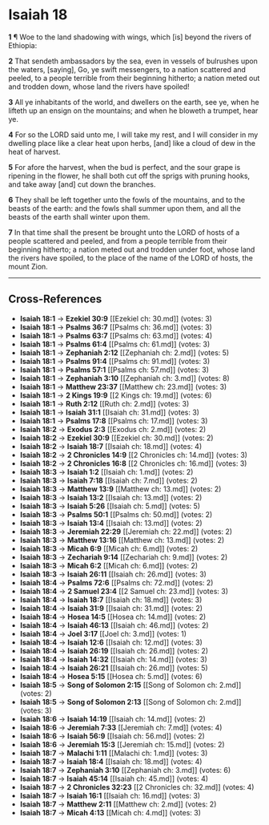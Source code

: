# Isaiah 18

**1** ¶ Woe to the land shadowing with wings, which [is] beyond the rivers of Ethiopia:

**2** That sendeth ambassadors by the sea, even in vessels of bulrushes upon the waters, [saying], Go, ye swift messengers, to a nation scattered and peeled, to a people terrible from their beginning hitherto; a nation meted out and trodden down, whose land the rivers have spoiled!

**3** All ye inhabitants of the world, and dwellers on the earth, see ye, when he lifteth up an ensign on the mountains; and when he bloweth a trumpet, hear ye.

**4** For so the LORD said unto me, I will take my rest, and I will consider in my dwelling place like a clear heat upon herbs, [and] like a cloud of dew in the heat of harvest.

**5** For afore the harvest, when the bud is perfect, and the sour grape is ripening in the flower, he shall both cut off the sprigs with pruning hooks, and take away [and] cut down the branches.

**6** They shall be left together unto the fowls of the mountains, and to the beasts of the earth: and the fowls shall summer upon them, and all the beasts of the earth shall winter upon them.

**7** In that time shall the present be brought unto the LORD of hosts of a people scattered and peeled, and from a people terrible from their beginning hitherto; a nation meted out and trodden under foot, whose land the rivers have spoiled, to the place of the name of the LORD of hosts, the mount Zion.

---

## Cross-References

- **Isaiah 18:1** → **Ezekiel 30:9** [[Ezekiel ch: 30.md]] (votes: 3)
- **Isaiah 18:1** → **Psalms 36:7** [[Psalms ch: 36.md]] (votes: 3)
- **Isaiah 18:1** → **Psalms 63:7** [[Psalms ch: 63.md]] (votes: 4)
- **Isaiah 18:1** → **Psalms 61:4** [[Psalms ch: 61.md]] (votes: 3)
- **Isaiah 18:1** → **Zephaniah 2:12** [[Zephaniah ch: 2.md]] (votes: 5)
- **Isaiah 18:1** → **Psalms 91:4** [[Psalms ch: 91.md]] (votes: 3)
- **Isaiah 18:1** → **Psalms 57:1** [[Psalms ch: 57.md]] (votes: 3)
- **Isaiah 18:1** → **Zephaniah 3:10** [[Zephaniah ch: 3.md]] (votes: 8)
- **Isaiah 18:1** → **Matthew 23:37** [[Matthew ch: 23.md]] (votes: 3)
- **Isaiah 18:1** → **2 Kings 19:9** [[2 Kings ch: 19.md]] (votes: 6)
- **Isaiah 18:1** → **Ruth 2:12** [[Ruth ch: 2.md]] (votes: 3)
- **Isaiah 18:1** → **Isaiah 31:1** [[Isaiah ch: 31.md]] (votes: 3)
- **Isaiah 18:1** → **Psalms 17:8** [[Psalms ch: 17.md]] (votes: 3)
- **Isaiah 18:2** → **Exodus 2:3** [[Exodus ch: 2.md]] (votes: 2)
- **Isaiah 18:2** → **Ezekiel 30:9** [[Ezekiel ch: 30.md]] (votes: 2)
- **Isaiah 18:2** → **Isaiah 18:7** [[Isaiah ch: 18.md]] (votes: 4)
- **Isaiah 18:2** → **2 Chronicles 14:9** [[2 Chronicles ch: 14.md]] (votes: 3)
- **Isaiah 18:2** → **2 Chronicles 16:8** [[2 Chronicles ch: 16.md]] (votes: 3)
- **Isaiah 18:3** → **Isaiah 1:2** [[Isaiah ch: 1.md]] (votes: 2)
- **Isaiah 18:3** → **Isaiah 7:18** [[Isaiah ch: 7.md]] (votes: 2)
- **Isaiah 18:3** → **Matthew 13:9** [[Matthew ch: 13.md]] (votes: 2)
- **Isaiah 18:3** → **Isaiah 13:2** [[Isaiah ch: 13.md]] (votes: 2)
- **Isaiah 18:3** → **Isaiah 5:26** [[Isaiah ch: 5.md]] (votes: 5)
- **Isaiah 18:3** → **Psalms 50:1** [[Psalms ch: 50.md]] (votes: 2)
- **Isaiah 18:3** → **Isaiah 13:4** [[Isaiah ch: 13.md]] (votes: 2)
- **Isaiah 18:3** → **Jeremiah 22:29** [[Jeremiah ch: 22.md]] (votes: 2)
- **Isaiah 18:3** → **Matthew 13:16** [[Matthew ch: 13.md]] (votes: 2)
- **Isaiah 18:3** → **Micah 6:9** [[Micah ch: 6.md]] (votes: 2)
- **Isaiah 18:3** → **Zechariah 9:14** [[Zechariah ch: 9.md]] (votes: 2)
- **Isaiah 18:3** → **Micah 6:2** [[Micah ch: 6.md]] (votes: 2)
- **Isaiah 18:3** → **Isaiah 26:11** [[Isaiah ch: 26.md]] (votes: 3)
- **Isaiah 18:4** → **Psalms 72:6** [[Psalms ch: 72.md]] (votes: 2)
- **Isaiah 18:4** → **2 Samuel 23:4** [[2 Samuel ch: 23.md]] (votes: 3)
- **Isaiah 18:4** → **Isaiah 18:7** [[Isaiah ch: 18.md]] (votes: 3)
- **Isaiah 18:4** → **Isaiah 31:9** [[Isaiah ch: 31.md]] (votes: 2)
- **Isaiah 18:4** → **Hosea 14:5** [[Hosea ch: 14.md]] (votes: 2)
- **Isaiah 18:4** → **Isaiah 46:13** [[Isaiah ch: 46.md]] (votes: 2)
- **Isaiah 18:4** → **Joel 3:17** [[Joel ch: 3.md]] (votes: 1)
- **Isaiah 18:4** → **Isaiah 12:6** [[Isaiah ch: 12.md]] (votes: 3)
- **Isaiah 18:4** → **Isaiah 26:19** [[Isaiah ch: 26.md]] (votes: 2)
- **Isaiah 18:4** → **Isaiah 14:32** [[Isaiah ch: 14.md]] (votes: 3)
- **Isaiah 18:4** → **Isaiah 26:21** [[Isaiah ch: 26.md]] (votes: 5)
- **Isaiah 18:4** → **Hosea 5:15** [[Hosea ch: 5.md]] (votes: 6)
- **Isaiah 18:5** → **Song of Solomon 2:15** [[Song of Solomon ch: 2.md]] (votes: 2)
- **Isaiah 18:5** → **Song of Solomon 2:13** [[Song of Solomon ch: 2.md]] (votes: 3)
- **Isaiah 18:6** → **Isaiah 14:19** [[Isaiah ch: 14.md]] (votes: 2)
- **Isaiah 18:6** → **Jeremiah 7:33** [[Jeremiah ch: 7.md]] (votes: 4)
- **Isaiah 18:6** → **Isaiah 56:9** [[Isaiah ch: 56.md]] (votes: 2)
- **Isaiah 18:6** → **Jeremiah 15:3** [[Jeremiah ch: 15.md]] (votes: 2)
- **Isaiah 18:7** → **Malachi 1:11** [[Malachi ch: 1.md]] (votes: 3)
- **Isaiah 18:7** → **Isaiah 18:4** [[Isaiah ch: 18.md]] (votes: 4)
- **Isaiah 18:7** → **Zephaniah 3:10** [[Zephaniah ch: 3.md]] (votes: 6)
- **Isaiah 18:7** → **Isaiah 45:14** [[Isaiah ch: 45.md]] (votes: 4)
- **Isaiah 18:7** → **2 Chronicles 32:23** [[2 Chronicles ch: 32.md]] (votes: 4)
- **Isaiah 18:7** → **Isaiah 16:1** [[Isaiah ch: 16.md]] (votes: 3)
- **Isaiah 18:7** → **Matthew 2:11** [[Matthew ch: 2.md]] (votes: 2)
- **Isaiah 18:7** → **Micah 4:13** [[Micah ch: 4.md]] (votes: 3)
